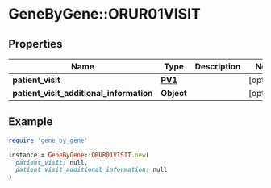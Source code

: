 # GeneByGene::ORUR01VISIT

## Properties

| Name | Type | Description | Notes |
| ---- | ---- | ----------- | ----- |
| **patient_visit** | [**PV1**](PV1.md) |  | [optional] |
| **patient_visit_additional_information** | **Object** |  | [optional] |

## Example

```ruby
require 'gene_by_gene'

instance = GeneByGene::ORUR01VISIT.new(
  patient_visit: null,
  patient_visit_additional_information: null
)
```

